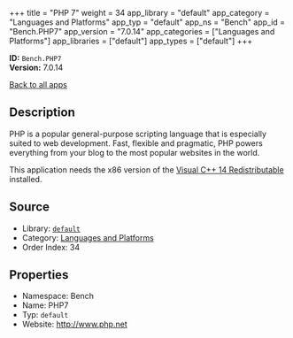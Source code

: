 ﻿+++
title = "PHP 7"
weight = 34
app_library = "default"
app_category = "Languages and Platforms"
app_typ = "default"
app_ns = "Bench"
app_id = "Bench.PHP7"
app_version = "7.0.14"
app_categories = ["Languages and Platforms"]
app_libraries = ["default"]
app_types = ["default"]
+++

**ID:** `Bench.PHP7`  
**Version:** 7.0.14  
<!--more-->

[Back to all apps](/apps/)

## Description
PHP is a popular general-purpose scripting language that is especially suited to web development.
Fast, flexible and pragmatic, PHP powers everything from your blog to the most popular websites in the world.

This application needs the x86 version of the [Visual C++ 14 Redistributable](https://www.microsoft.com/download/details.aspx?id=48145) installed.

## Source

* Library: [`default`](/app_libraries/default)
* Category: [Languages and Platforms](/app_categories/languages-and-platforms)
* Order Index: 34

## Properties

* Namespace: Bench
* Name: PHP7
* Typ: `default`
* Website: <http://www.php.net>

